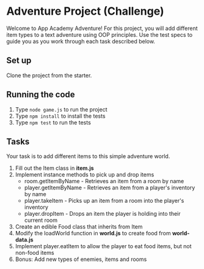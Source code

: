 # Adventure Project (Challenge)
Welcome to App Academy Adventure! For this project, you will add different item types to a text adventure using OOP principles. Use the test specs to guide you as you work through each task described below.

## Set up

Clone the project from the starter.

## Running the code

1. Type `node game.js` to run the project
2. Type `npm install` to install the tests
3. Type `npm test` to run the tests

## Tasks
Your task is to add different items to this simple adventure world.

1. Fill out the Item class in __item.js__
2. Implement instance methods to pick up and drop items
    * room.getItemByName - Retrieves an item from a room by name
    * player.getItemByName - Retrieves an item from a player's inventory by name
    * player.takeItem - Picks up an item from a room into the player's inventory
    * player.dropItem - Drops an item the player is holding into their current room
3. Create an edible Food class that inherits from Item
4. Modify the loadWorld function in __world.js__ to create food from __world-data.js__
5. Implement player.eatItem to allow the player to eat food items, but not non-food items
6. Bonus: Add new types of enemies, items and rooms